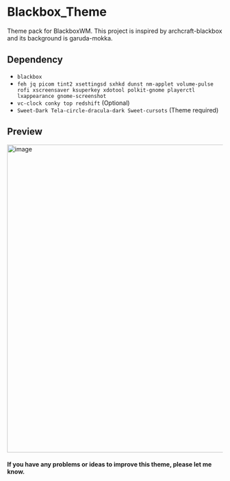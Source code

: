 # Blackbox_Theme
Theme pack for BlackboxWM. This project is inspired by archcraft-blackbox and its background is garuda-mokka.
## Dependency
* `blackbox`
* `feh jq picom tint2 xsettingsd sxhkd dunst nm-applet volume-pulse rofi xscreensaver ksuperkey xdotool polkit-gnome playerctl lxappearance gnome-screenshot` 
* `vc-clock conky top redshift` (Optional)
* `Sweet-Dark Tela-circle-dracula-dark Sweet-cursots` (Theme required) 

## Preview
<img width="1280" height="719" alt="image" src="https://github.com/user-attachments/assets/573fa6f7-332d-4231-bd49-95a8710b420e" />

#### If you have any problems or ideas to improve this theme, please let me know.
